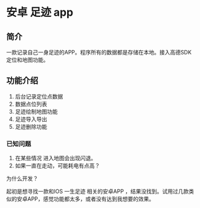 # 安卓 足迹 app

## 简介
一款记录自己一身足迹的APP。程序所有的数据都是存储在本地。接入高德SDK定位和地图功能。
## 功能介绍
1. 后台记录定位点数据
2. 数据点位列表
3. 足迹绘制地图功能
4. 足迹导入导出
5. 足迹删除功能

### 已知问题
1. 在某些情况 进入地图会出现闪退。
2. 如果一直在走动，可能耗电有点高？


为什么开发？

起初是想寻找一款和IOS 一生足迹 相关的安卓APP ，结果没找到。试用过几款类似的安卓APP，感觉功能都太多，或者没有达到我想要的效果。
